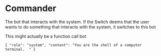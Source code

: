 # Commander

The bot that interacts with the system. If the Switch deems that the
user wants to do something that interacts with the system, it switches
to this bot

This might actually be a function call bot

```
{ "role": "system", "content": "You are the shell of a computer terminal.  " }
```
